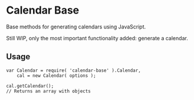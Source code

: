 # Calendar Base

Base methods for generating calendars using JavaScript.

Still WIP, only the most important functionality added: generate a calendar.

## Usage

	var Calendar = require( 'calendar-base' ).Calendar,
		cal = new Calendar( options );

	cal.getCalendar();
	// Returns an array with objects